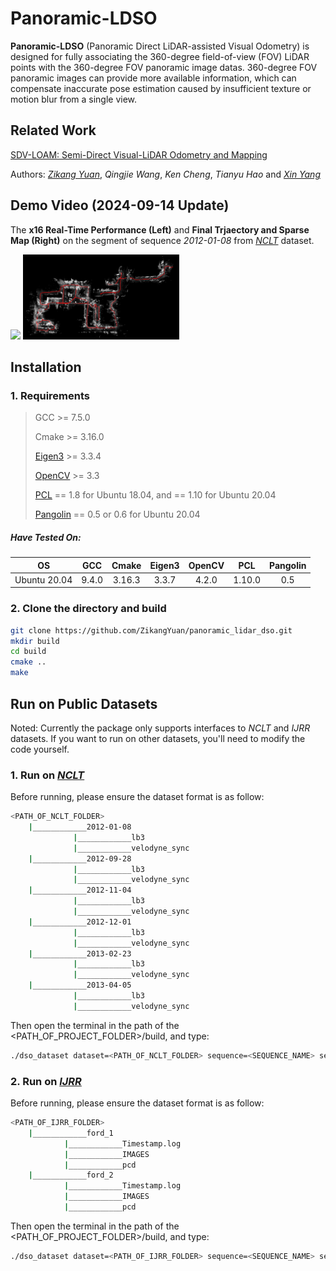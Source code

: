 # Panoramic-LDSO

**Panoramic-LDSO** (Panoramic Direct LiDAR-assisted Visual Odometry) is designed for fully associating the 360-degree field-of-view (FOV) LiDAR points with the 360-degree FOV panoramic image datas. 360-degree FOV panoramic images can provide more available information, which can compensate inaccurate pose estimation caused by insufficient texture or motion blur from a single view.

## Related Work

[SDV-LOAM: Semi-Direct Visual-LiDAR Odometry and Mapping](https://ieeexplore.ieee.org/abstract/document/10086694)

Authors: [*Zikang Yuan*](https://scholar.google.com/citations?hl=zh-CN&user=acxdM9gAAAAJ), *Qingjie Wang*, *Ken Cheng*, *Tianyu Hao* and [*Xin Yang*](https://scholar.google.com/citations?user=lsz8OOYAAAAJ&hl=zh-CN)

## Demo Video (2024-09-14 Update)

The **x16 Real-Time Performance (Left)** and **Final Trjaectory and Sparse Map (Right)** on the segment of sequence *2012-01-08* from [*NCLT*](http://robots.engin.umich.edu/nclt/) dataset.

<div align="left">
<img src="doc/run_outdoor.gif" width=48% />
<img src="doc/final_trajectory.png" width=49.6% />
</div>

## Installation

### 1. Requirements

> GCC >= 7.5.0
>
> Cmake >= 3.16.0
> 
> [Eigen3](http://eigen.tuxfamily.org/index.php?title=Main_Page) >= 3.3.4
>
> [OpenCV](https://github.com/opencv/opencv) >= 3.3
>
> [PCL](https://pointclouds.org/downloads/) == 1.8 for Ubuntu 18.04, and == 1.10 for Ubuntu 20.04
> 
> [Pangolin](https://github.com/stevenlovegrove/Pangolin) == 0.5 or 0.6 for Ubuntu 20.04

##### Have Tested On:

| OS    | GCC  | Cmake | Eigen3 | OpenCV | PCL | Pangolin |
|:-:|:-:|:-:|:-:|:-:|:-:|:-:|
| Ubuntu 20.04 | 9.4.0  | 3.16.3 | 3.3.7 | 4.2.0 | 1.10.0 | 0.5 |

### 2. Clone the directory and build

```bash
git clone https://github.com/ZikangYuan/panoramic_lidar_dso.git
mkdir build
cd build
cmake ..
make
```

## Run on Public Datasets

Noted: Currently the package only supports interfaces to *NCLT* and *IJRR* datasets. If you want to run on other datasets, you'll need to modify the code yourself.

###  1. Run on [*NCLT*](http://robots.engin.umich.edu/nclt/)

Before running, please ensure the dataset format is as follow:

```bash
<PATH_OF_NCLT_FOLDER>
	|____________2012-01-08
			  |____________lb3
			  |____________velodyne_sync
	|____________2012-09-28
			  |____________lb3
			  |____________velodyne_sync
	|____________2012-11-04
			  |____________lb3
			  |____________velodyne_sync
	|____________2012-12-01
			  |____________lb3
			  |____________velodyne_sync
	|____________2013-02-23
			  |____________lb3
			  |____________velodyne_sync
	|____________2013-04-05
			  |____________lb3
			  |____________velodyne_sync
```

Then open the terminal in the path of the <PATH_OF_PROJECT_FOLDER>/build, and type:

```bash
./dso_dataset dataset=<PATH_OF_NCLT_FOLDER> sequence=<SEQUENCE_NAME> seg=<SEGMENT_NUMBER> calib=<PATH_OF_PROJECT_FOLDER>/calib/nclt/calib undistort=<PATH_OF_PROJECT_FOLDER>/calib/nclt/U2D_Cam pathSensorPrameter<PATH_OF_PROJECT_FOLDER>/sensor/nclt/x_lb3_c resultPath=<PATH_OF_PROJECT_FOLDER>/output/pose.txt mode=1 quiet=0 IJRR=0
```

###  2. Run on [*IJRR*](https://robots.engin.umich.edu/SoftwareData/InfoFord)

Before running, please ensure the dataset format is as follow:

```bash
<PATH_OF_IJRR_FOLDER>
	|____________ford_1
			|____________Timestamp.log
			|____________IMAGES
			|____________pcd
	|____________ford_2
			|____________Timestamp.log
			|____________IMAGES
			|____________pcd
```

Then open the terminal in the path of the <PATH_OF_PROJECT_FOLDER>/build, and type:

```bash
./dso_dataset dataset=<PATH_OF_IJRR_FOLDER> sequence=<SEQUENCE_NAME> seg=<SEGMENT_NUMBER> calib=<PATH_OF_PROJECT_FOLDER>/calib/ijrr/calib undistort=<PATH_OF_PROJECT_FOLDER>/calib/ijrr/U2D_Cam pathSensorPrameter=<PATH_OF_PROJECT_FOLDER>/sensor/ijrr/x_lb3_c resultPath=<PATH_OF_PROJECT_FOLDER>/output/pose.txt mode=1 quiet=0 IJRR=1
```

